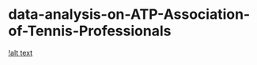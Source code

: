 # data-analysis-on-ATP-Association-of-Tennis-Professionals
[!alt text](https://github.com/axe-rishabh/data-analysis-on-ATP-Association-of-Tennis-Professionals/blob/main/match%20per%20player.png)
